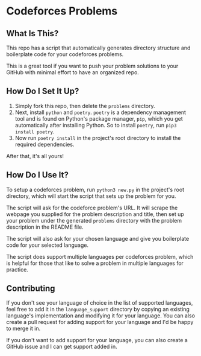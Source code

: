 # Codeforces Problems

## What Is This?

This repo has a script that automatically generates directory structure and boilerplate code for your codeforces problems.

This is a great tool if you want to push your problem solutions to your GitHub with minimal effort to have an organized repo.

## How Do I Set It Up?

1. Simply fork this repo, then delete the `problems` directory.
2. Next, install `python` and `poetry`. `poetry` is a dependency management tool and is found on Python's package manager, `pip`, which you get automatically after installing Python. So to install `poetry`, run `pip3 install poetry`.
3. Now run `poetry install` in the project's root directory to install the required dependencies.

After that, it's all yours!

## How Do I Use It?

To setup a codeforces problem, run `python3 new.py` in the project's root directory, which will start the script that sets up the problem for you.

The script will ask for the codeforce problem's URL. It will scrape the webpage you supplied for the problem description and title, then set up your problem under the generated `problems` directory with the problem description in the README file.

The script will also ask for your chosen language and give you boilerplate code for your selected language.

The script does support multiple languages per codeforces problem, which is helpful for those that like to solve a problem in multiple languages for practice.

## Contributing

If you don't see your language of choice in the list of supported languages, feel free to add it in the `language_support` directory by copying an existing language's implementation and modifying it for your language. You can also create a pull request for adding support for your language and I'd be happy to merge it in.

If you don't want to add support for your language, you can also create a GitHub issue and I can get support added in.


